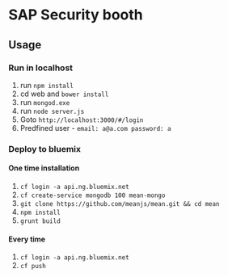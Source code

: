 # SAP Security booth
## Usage
### Run in localhost
  1. run `npm install`
  2. cd web and `bower install`
  3. run `mongod.exe`
  4. run `node server.js`
  5. Goto `http://localhost:3000/#/login`
  6. Predfined user - `email: a@a.com password: a`
### Deploy to bluemix
#### One time installation
  1. `cf login -a api.ng.bluemix.net`
  2. `cf create-service mongodb 100 mean-mongo`
  3. `git clone https://github.com/meanjs/mean.git && cd mean`
  4. `npm install`
  5. `grunt build`
#### Every time
  1. `cf login -a api.ng.bluemix.net`
  2. `cf push`

